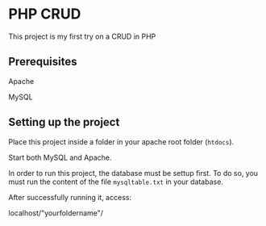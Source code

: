 # PHP CRUD
This project is my first try on a CRUD in PHP

## Prerequisites
Apache

MySQL

## Setting up the project
Place this project inside a folder in your apache root folder (`htdocs`).

Start both MySQL and Apache.

In order to run this project, the database must be settup first.
To do so, you must run the content of the file `mysqltable.txt` in your database.

After successfully running it, access:

localhost/"yourfoldername"/

